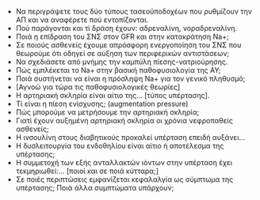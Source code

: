 * Να περιγράψετε τους δύο τύπους τασεοϋποδοχέων που ρυθμίζουν την ΑΠ και να αναφέρετε πού εντοπίζονται. 
* Πού παράγονται και τί δράση έχουν: αδρεναλίνη, νοραδρεναλίνη. 
* Ποιά η επίδραση του ΣΝΣ στον GFR και στην κατακράτηση Na+; 
* Σε ποιούς ασθενείς έχουμε απρόσφορη ενεργοποίηση του ΣΝΣ που θεωρούμε ότι οδηγεί σε αύξηση των περιφερικών αντιστάσεων; 
* Να σχεδιάσετε από μνήμης την καμπύλη πίεσης-νατριούρησης. 
* Πώς εμπλέκεται το Na+ στην βασική παθοφυσιολογία της ΑΥ; 
* Ποιά συστήνεται να είναι η πρόσληψη Na+ για τον γενικό πληθυσμό; 
* [Αγνοώ για τώρα τις παθοφυσιολογικές θεωρίες] 
* Η αρτηριακή σκληρία είναι αίτιο της... [τύπος υπέρτασης]. 
* Τί είναι η πίεση ενίσχυσης; (augmentation pressure)
* Πώς μπορούμε να μετρήσουμε την αρτηριακή σκληρία; 
* Γιατί έχουν αυξημένη αρτηριακή σκληρία οι χρόνια νεφροπαθείς ασθενείς; 
* Η ινσουλίνη στους διαβητικούς προκαλεί υπέρταση επειδή αυξάνει... 
* Η δυσλειτουργία του ενδοθηλίου είναι αίτιο ή αποτέλεσμα της υπέρτασης; 
* Η συμμετοχή των εξής ανταλλακτών ιόντων στην υπέρταση έχει τεκμηριωθεί:... [ποιοί και σε ποιά κύτταρα;]
* Σε ποιές περιπτώσεις εμφανίζεται κεφαλαλγία ως σύμπτωμα της υπέρτασης; Ποιά άλλα συμπτώματα υπάρχουν; 
